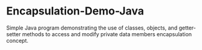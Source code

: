 # Encapsulation-Demo-Java
Simple Java program demonstrating the use of classes, objects, and getter-setter methods to access and modify private data members  encapsulation concept.
